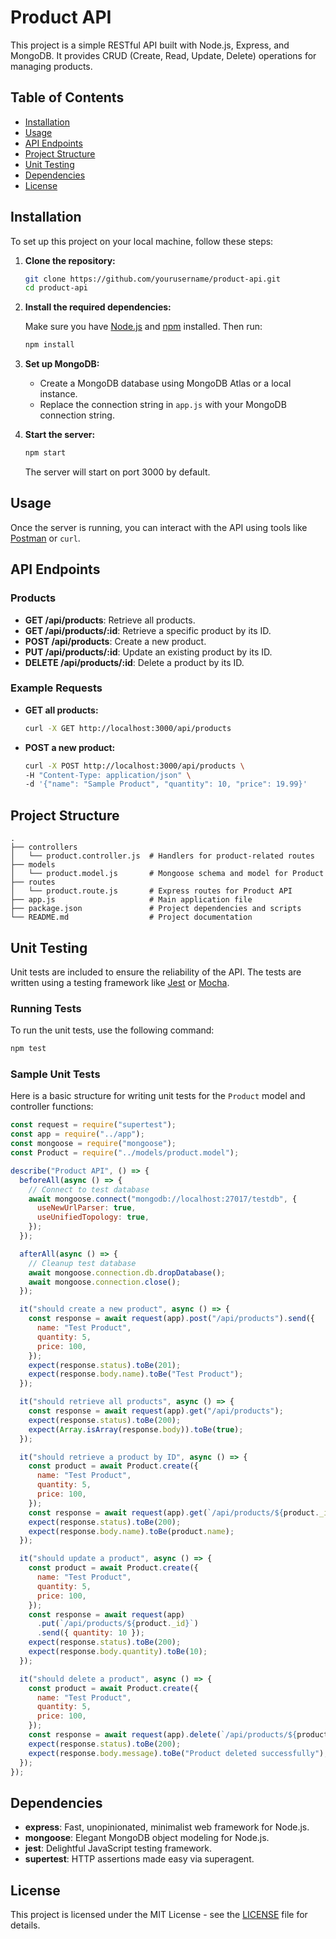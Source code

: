 # Product API

This project is a simple RESTful API built with Node.js, Express, and MongoDB. It provides CRUD (Create, Read, Update, Delete) operations for managing products.

## Table of Contents

- [Installation](#installation)
- [Usage](#usage)
- [API Endpoints](#api-endpoints)
- [Project Structure](#project-structure)
- [Unit Testing](#unit-testing)
- [Dependencies](#dependencies)
- [License](#license)

## Installation

To set up this project on your local machine, follow these steps:

1. **Clone the repository:**

   ```bash
   git clone https://github.com/yourusername/product-api.git
   cd product-api
   ```

2. **Install the required dependencies:**

   Make sure you have [Node.js](https://nodejs.org/) and [npm](https://www.npmjs.com/) installed. Then run:

   ```bash
   npm install
   ```

3. **Set up MongoDB:**

   - Create a MongoDB database using MongoDB Atlas or a local instance.
   - Replace the connection string in `app.js` with your MongoDB connection string.

4. **Start the server:**

   ```bash
   npm start
   ```

   The server will start on port 3000 by default.

## Usage

Once the server is running, you can interact with the API using tools like [Postman](https://www.postman.com/) or `curl`.

## API Endpoints

### Products

- **GET /api/products**: Retrieve all products.
- **GET /api/products/:id**: Retrieve a specific product by its ID.
- **POST /api/products**: Create a new product.
- **PUT /api/products/:id**: Update an existing product by its ID.
- **DELETE /api/products/:id**: Delete a product by its ID.

### Example Requests

- **GET all products:**

  ```bash
  curl -X GET http://localhost:3000/api/products
  ```

- **POST a new product:**

  ```bash
  curl -X POST http://localhost:3000/api/products \
  -H "Content-Type: application/json" \
  -d '{"name": "Sample Product", "quantity": 10, "price": 19.99}'
  ```

## Project Structure

```
.
├── controllers
│   └── product.controller.js  # Handlers for product-related routes
├── models
│   └── product.model.js       # Mongoose schema and model for Product
├── routes
│   └── product.route.js       # Express routes for Product API
├── app.js                     # Main application file
├── package.json               # Project dependencies and scripts
└── README.md                  # Project documentation
```

## Unit Testing

Unit tests are included to ensure the reliability of the API. The tests are written using a testing framework like [Jest](https://jestjs.io/) or [Mocha](https://mochajs.org/).

### Running Tests

To run the unit tests, use the following command:

```bash
npm test
```

### Sample Unit Tests

Here is a basic structure for writing unit tests for the `Product` model and controller functions:

```javascript
const request = require("supertest");
const app = require("../app");
const mongoose = require("mongoose");
const Product = require("../models/product.model");

describe("Product API", () => {
  beforeAll(async () => {
    // Connect to test database
    await mongoose.connect("mongodb://localhost:27017/testdb", {
      useNewUrlParser: true,
      useUnifiedTopology: true,
    });
  });

  afterAll(async () => {
    // Cleanup test database
    await mongoose.connection.db.dropDatabase();
    await mongoose.connection.close();
  });

  it("should create a new product", async () => {
    const response = await request(app).post("/api/products").send({
      name: "Test Product",
      quantity: 5,
      price: 100,
    });
    expect(response.status).toBe(201);
    expect(response.body.name).toBe("Test Product");
  });

  it("should retrieve all products", async () => {
    const response = await request(app).get("/api/products");
    expect(response.status).toBe(200);
    expect(Array.isArray(response.body)).toBe(true);
  });

  it("should retrieve a product by ID", async () => {
    const product = await Product.create({
      name: "Test Product",
      quantity: 5,
      price: 100,
    });
    const response = await request(app).get(`/api/products/${product._id}`);
    expect(response.status).toBe(200);
    expect(response.body.name).toBe(product.name);
  });

  it("should update a product", async () => {
    const product = await Product.create({
      name: "Test Product",
      quantity: 5,
      price: 100,
    });
    const response = await request(app)
      .put(`/api/products/${product._id}`)
      .send({ quantity: 10 });
    expect(response.status).toBe(200);
    expect(response.body.quantity).toBe(10);
  });

  it("should delete a product", async () => {
    const product = await Product.create({
      name: "Test Product",
      quantity: 5,
      price: 100,
    });
    const response = await request(app).delete(`/api/products/${product._id}`);
    expect(response.status).toBe(200);
    expect(response.body.message).toBe("Product deleted successfully");
  });
});
```

## Dependencies

- **express**: Fast, unopinionated, minimalist web framework for Node.js.
- **mongoose**: Elegant MongoDB object modeling for Node.js.
- **jest**: Delightful JavaScript testing framework.
- **supertest**: HTTP assertions made easy via superagent.

## License

This project is licensed under the MIT License - see the [LICENSE](LICENSE) file for details.
